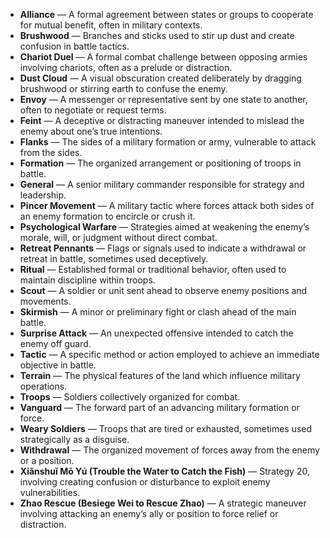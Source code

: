 - **Alliance** — A formal agreement between states or groups to cooperate for mutual benefit, often in military contexts.  
- **Brushwood** — Branches and sticks used to stir up dust and create confusion in battle tactics.  
- **Chariot Duel** — A formal combat challenge between opposing armies involving chariots, often as a prelude or distraction.  
- **Dust Cloud** — A visual obscuration created deliberately by dragging brushwood or stirring earth to confuse the enemy.  
- **Envoy** — A messenger or representative sent by one state to another, often to negotiate or request terms.  
- **Feint** — A deceptive or distracting maneuver intended to mislead the enemy about one’s true intentions.  
- **Flanks** — The sides of a military formation or army, vulnerable to attack from the sides.  
- **Formation** — The organized arrangement or positioning of troops in battle.  
- **General** — A senior military commander responsible for strategy and leadership.  
- **Pincer Movement** — A military tactic where forces attack both sides of an enemy formation to encircle or crush it.  
- **Psychological Warfare** — Strategies aimed at weakening the enemy’s morale, will, or judgment without direct combat.  
- **Retreat Pennants** — Flags or signals used to indicate a withdrawal or retreat in battle, sometimes used deceptively.  
- **Ritual** — Established formal or traditional behavior, often used to maintain discipline within troops.  
- **Scout** — A soldier or unit sent ahead to observe enemy positions and movements.  
- **Skirmish** — A minor or preliminary fight or clash ahead of the main battle.  
- **Surprise Attack** — An unexpected offensive intended to catch the enemy off guard.  
- **Tactic** — A specific method or action employed to achieve an immediate objective in battle.  
- **Terrain** — The physical features of the land which influence military operations.  
- **Troops** — Soldiers collectively organized for combat.  
- **Vanguard** — The forward part of an advancing military formation or force.  
- **Weary Soldiers** — Troops that are tired or exhausted, sometimes used strategically as a disguise.  
- **Withdrawal** — The organized movement of forces away from the enemy or a position.  
- **Xiǎnshuǐ Mō Yú (Trouble the Water to Catch the Fish)** — Strategy 20, involving creating confusion or disturbance to exploit enemy vulnerabilities.  
- **Zhao Rescue (Besiege Wei to Rescue Zhao)** — A strategic maneuver involving attacking an enemy’s ally or position to force relief or distraction.
